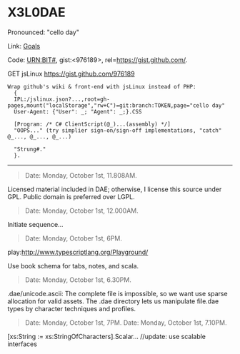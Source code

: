 X3L0DAE
=======

Pronounced: "cello day"

Link: [Goals](https://github.com/Dzonatas/X3L0DAE/wiki/GOALS)

Code: [URN:BIT#](URN:BIT#), gist:<976189>, rel=https://gist.github.com/.

GET jsLinux https://gist.github.com/976189

```
Wrap github's wiki & front-end with jsLinux instead of PHP:
  {
  IPL:/jslinux.json?...,root=gh-pages,mount("localStorage","rw+C")=git:branch:TOKEN,page="cello day"
  User-Agent: {"User": _; "Agent": _;}.CSS

  [Program: /* C# ClientScript(@_)...(assembly) */]
  "OOPS..." (try simplier sign-on/sign-off implementations, "catch" @_..., @_..., @_...)

  "Strung#."
  }.
```

---

> Date: Monday, October 1st, 11.808AM.

  Licensed material included in DAE; otherwise, I license this source under GPL. Public domain is preferred over LGPL.


> Date: Monday, October 1st, 12.000AM.

  Initiate sequence...

> Date: Monday, October 1st, 6PM.

  play:http://www.typescriptlang.org/Playground/

Use book schema for tabs, notes, and scala.

> Date: Monday, October 1st, 6.30PM.

.dae/unicode.ascii: The complete file is impossible, so we want use sparse allocation for valid assets. The .dae directory lets us manipulate file.dae types by character techniques and profiles.

> Date: Monday, October 1st, 7PM.
> Date: Monday, October 1st, 7.10PM.

[xs:String := xs:StringOfCharacters].Scalar... //update: use scalable interfaces